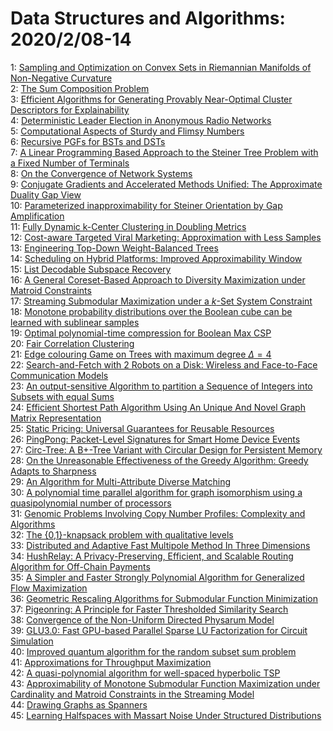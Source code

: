 # Data Structures and Algorithms: 2020/2/08-14  
1: [Sampling and Optimization on Convex Sets in Riemannian Manifolds of  Non-Negative Curvature](https://doi.org/10.48550/arXiv.1907.10531)  
2: [The Sum Composition Problem](https://doi.org/10.48550/arXiv.2002.02476)  
3: [Efficient Algorithms for Generating Provably Near-Optimal Cluster  Descriptors for Explainability](https://doi.org/10.48550/arXiv.2002.02487)  
4: [Deterministic Leader Election in Anonymous Radio Networks](https://doi.org/10.48550/arXiv.2002.02641)  
5: [Computational Aspects of Sturdy and Flimsy Numbers](https://doi.org/10.48550/arXiv.2002.02731)  
6: [Recursive PGFs for BSTs and DSTs](https://doi.org/10.48550/arXiv.2002.02809)  
7: [A Linear Programming Based Approach to the Steiner Tree Problem with a  Fixed Number of Terminals](https://doi.org/10.48550/arXiv.1812.02237)  
8: [On the Convergence of Network Systems](https://doi.org/10.48550/arXiv.1902.04121)  
9: [Conjugate Gradients and Accelerated Methods Unified: The Approximate  Duality Gap View](https://doi.org/10.48550/arXiv.1907.00289)  
10: [Parameterized inapproximability for Steiner Orientation by Gap  Amplification](https://doi.org/10.48550/arXiv.1907.06529)  
11: [Fully Dynamic k-Center Clustering in Doubling Metrics](https://doi.org/10.48550/arXiv.1908.03948)  
12: [Cost-aware Targeted Viral Marketing: Approximation with Less Samples](https://doi.org/10.48550/arXiv.1910.04134)  
13: [Engineering Top-Down Weight-Balanced Trees](https://doi.org/10.48550/arXiv.1910.07849)  
14: [Scheduling on Hybrid Platforms: Improved Approximability Window](https://doi.org/10.48550/arXiv.1912.03088)  
15: [List Decodable Subspace Recovery](https://doi.org/10.48550/arXiv.2002.03004)  
16: [A General Coreset-Based Approach to Diversity Maximization under Matroid  Constraints](https://doi.org/10.48550/arXiv.2002.03175)  
17: [Streaming Submodular Maximization under a $k$-Set System Constraint](https://doi.org/10.48550/arXiv.2002.03352)  
18: [Monotone probability distributions over the Boolean cube can be learned  with sublinear samples](https://doi.org/10.48550/arXiv.2002.03415)  
19: [Optimal polynomial-time compression for Boolean Max CSP](https://doi.org/10.48550/arXiv.2002.03443)  
20: [Fair Correlation Clustering](https://doi.org/10.48550/arXiv.2002.03508)  
21: [Edge colouring Game on Trees with maximum degree $\Delta=4$](https://doi.org/10.48550/arXiv.2002.03816)  
22: [Search-and-Fetch with 2 Robots on a Disk: Wireless and Face-to-Face  Communication Models](https://doi.org/10.48550/arXiv.1611.10208)  
23: [An output-sensitive Algorithm to partition a Sequence of Integers into  Subsets with equal Sums](https://doi.org/10.48550/arXiv.1811.04014)  
24: [Efficient Shortest Path Algorithm Using An Unique And Novel Graph Matrix  Representation](https://doi.org/10.48550/arXiv.1903.05377)  
25: [Static Pricing: Universal Guarantees for Reusable Resources](https://doi.org/10.48550/arXiv.1905.00731)  
26: [PingPong: Packet-Level Signatures for Smart Home Device Events](https://doi.org/10.48550/arXiv.1907.11797)  
27: [Circ-Tree: A B+-Tree Variant with Circular Design for Persistent Memory](https://doi.org/10.48550/arXiv.1912.09783)  
28: [On the Unreasonable Effectiveness of the Greedy Algorithm: Greedy Adapts  to Sharpness](https://doi.org/10.48550/arXiv.2002.04063)  
29: [An Algorithm for Multi-Attribute Diverse Matching](https://doi.org/10.48550/arXiv.1909.03350)  
30: [A polynomial time parallel algorithm for graph isomorphism using a  quasipolynomial number of processors](https://doi.org/10.48550/arXiv.2002.04638)  
31: [Genomic Problems Involving Copy Number Profiles: Complexity and  Algorithms](https://doi.org/10.48550/arXiv.2002.04778)  
32: [The {0,1}-knapsack problem with qualitative levels](https://doi.org/10.48550/arXiv.2002.04850)  
33: [Distributed and Adaptive Fast Multipole Method In Three Dimensions](https://doi.org/10.48550/arXiv.2002.04894)  
34: [HushRelay: A Privacy-Preserving, Efficient, and Scalable Routing  Algorithm for Off-Chain Payments](https://doi.org/10.48550/arXiv.2002.05071)  
35: [A Simpler and Faster Strongly Polynomial Algorithm for Generalized Flow  Maximization](https://doi.org/10.48550/arXiv.1611.01778)  
36: [Geometric Rescaling Algorithms for Submodular Function Minimization](https://doi.org/10.48550/arXiv.1707.05065)  
37: [Pigeonring: A Principle for Faster Thresholded Similarity Search](https://doi.org/10.48550/arXiv.1804.01614)  
38: [Convergence of the Non-Uniform Directed Physarum Model](https://doi.org/10.48550/arXiv.1906.07781)  
39: [GLU3.0: Fast GPU-based Parallel Sparse LU Factorization for Circuit  Simulation](https://doi.org/10.48550/arXiv.1908.00204)  
40: [Improved quantum algorithm for the random subset sum problem](https://doi.org/10.48550/arXiv.1912.09264)  
41: [Approximations for Throughput Maximization](https://doi.org/10.48550/arXiv.2001.10037)  
42: [A quasi-polynomial algorithm for well-spaced hyperbolic TSP](https://doi.org/10.48550/arXiv.2002.05414)  
43: [Approximability of Monotone Submodular Function Maximization under  Cardinality and Matroid Constraints in the Streaming Model](https://doi.org/10.48550/arXiv.2002.05477)  
44: [Drawing Graphs as Spanners](https://doi.org/10.48550/arXiv.2002.05580)  
45: [Learning Halfspaces with Massart Noise Under Structured Distributions](https://doi.org/10.48550/arXiv.2002.05632)  